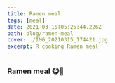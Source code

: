 ```yaml
---
title: Ramen meal
tags: [meal]
date: 2021-03-15T05:25:44.226Z
path: blog/ramen-meal
cover: ./IMG_20210315_174421.jpg
excerpt: R cooking Ramen meal
---
```


### Ramen meal 😋🥢